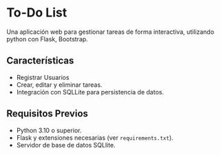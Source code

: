 # To-Do List
Una aplicación web para gestionar tareas de forma interactiva, utilizando python con Flask, Bootstrap.

## Características
- Registrar Usuarios
- Crear, editar y eliminar tareas.
- Integración con SQLLite para persistencia de datos.

## Requisitos Previos
- Python 3.10 o superior.
- Flask y extensiones necesarias (ver `requirements.txt`).
- Servidor de base de datos SQLlite.